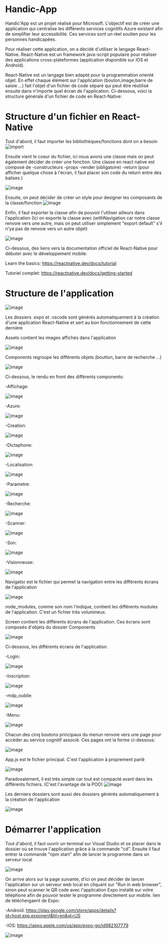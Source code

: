# Handic-App
Handic'App est un projet réalisé pour Microsoft. L'objectif est de créer une application qui centralise les différents services cognitifs Azure existant afin de simplifier leur accessibilité. Ces services sont un réel soutien pour les personnes handicapées.

Pour réaliser cette application, on a décidé d'utiliser le langage React-Native. React-Native est un framework java-script populaire pour réaliser des applications cross-plateformes (application disponible sur IOS et Android).

React-Native est un langage bien adapté pour la programmation orienté objet. En effet chaque élément sur l'application (bouton,image,barre de saisie ...) fait l'objet d'un fichier de code séparé qui peut être réutilisé ensuite dans n'importe quel écran de l'application. Ci-dessous, voici la structure générale d'un fichier de code en React-Native:

# Structure d'un fichier en React-Native
Tout d'abord, il faut importer les bibliothèques/fonctions dont on a besoin
![import](https://user-images.githubusercontent.com/94694942/150673940-ccfabca6-7bc0-4531-ac30-f7b1562ac1d9.PNG)

Ensuite vient le coeur du fichier, ici nous avons une classe mais on peut également décider de créer une fonction.
Une classe en react native est composé de
-constructeurs
-props
-render (obligatoire)
-return (pour afficher quelque chose à l'écran, il faut placer son code du return entre des balises <View>)

![image](https://user-images.githubusercontent.com/94694942/150674039-53b04ae8-988e-40f7-bf2d-54beecd918de.png)

Ensuite, on peut décider de créer un style pour designer les composants de la classe/fonction
![image](https://user-images.githubusercontent.com/94694942/150674505-dcde5b4e-5a29-45e0-aed7-20c1ab9c3de9.png)

Enfin, il faut exporter la classe afin de pouvoir l'utiliser ailleurs dans l'application (Ici on exporte la classe avec (withNavigation car notre classe renvoie vers une autre, mais on peut utiliser simplement "export default" s'il n'ya pas de renvoie vers un autre objet)
  
![image](https://user-images.githubusercontent.com/94694942/150674541-3e8cf8e7-6ce9-4416-a1bb-0c2a1a68f7f6.png)
  
Ci-dessous, des liens vers la documentation officiel de React-Native pour débuter avec le développement mobile:

Learn the basics: https://reactnative.dev/docs/tutorial

Tutoriel complet: https://reactnative.dev/docs/getting-started
  
# Structure de l'application
 
![image](https://user-images.githubusercontent.com/94694942/150674774-c9788e05-8eda-4cfd-a2df-1eb0ad8d461a.png)
  
Les dossiers .expo et .vscode sont générés automatiquement à la création d'une application React-Native et sert au bon fonctionnement de cette dernière
  
Assets contient les images affichés dans l'application
  
![image](https://user-images.githubusercontent.com/94694942/150674858-a52f5913-2433-4031-94ee-72efa0c4b1ee.png)

Components regroupe les différents objets (boutton, barre de recherche ...)
  
![image](https://user-images.githubusercontent.com/94694942/150674923-51efe59a-f8d3-48e7-9cd2-0cf9bc1c1739.png)
  
Ci-dessous, le rendu en front des différents components:

-Affichage:
  
![image](https://user-images.githubusercontent.com/94694942/150784522-c64d1710-de3a-4b4d-9b06-782d61129ae0.png)
  
-Azure:
  
![image](https://user-images.githubusercontent.com/94694942/150784778-9397a635-7055-4ca3-9a35-91bdf0efd841.png)

-Creation:

![image](https://user-images.githubusercontent.com/94694942/150784939-3cfd65f3-47cb-44f1-82ad-9953403619ce.png)

-Dictaphone:
  
![image](https://user-images.githubusercontent.com/94694942/150785090-965128ff-e445-42da-8297-2b6eeae15f56.png)

-Localisation:
  
![image](https://user-images.githubusercontent.com/94694942/150785222-c3497e24-726f-46b7-926c-c2c096bafcbc.png)

-Parametre:
  
![image](https://user-images.githubusercontent.com/94694942/150785462-06f5a48f-0f75-4145-91b6-b30dc12c34f8.png)

-Recherche:
  
![image](https://user-images.githubusercontent.com/94694942/150785596-f895392f-800c-47c5-8502-e31948ff624d.png)

  
-Scanner:
 
![image](https://user-images.githubusercontent.com/94694942/150785942-bdb80a86-96bb-4574-9af0-2f1603fcd53c.png)

-Son:
  
![image](https://user-images.githubusercontent.com/94694942/150786053-3fefd8b6-1af5-4ba6-b971-2fee54264a17.png)

-Visionneuse:
  
![image](https://user-images.githubusercontent.com/94694942/150786171-e3051985-d7d9-4806-93d7-a283a22c67f9.png)



Navigator est le fichier qui permet la navigation entre les différents écrans de l'application
  
![image](https://user-images.githubusercontent.com/94694942/150674954-2ae7f064-2fe0-4ce4-a72c-b7522aa4e48e.png)

node_modules, comme son nom l'indique, contient les différents modules de l'application. C'est un fichier très volumineux.
  
Screen contient les différents écrans de l'application. Ces écrans sont composés d'objets du dossier Components
  
![image](https://user-images.githubusercontent.com/94694942/150675036-92b502a2-beaf-48f9-aa28-38dedc37b683.png)
  
Ci-dessous, les différents écrans de l'application:
  
-Login:
  
![image](https://user-images.githubusercontent.com/94694942/150786527-17822f71-89b0-4e0f-9a7e-3a25d38d3f5a.png)

-Inscription:
  
![image](https://user-images.githubusercontent.com/94694942/150786620-387aada2-49a0-48e4-9ef9-b5aea2f98dcb.png)

-mdp_oublie:
  
![image](https://user-images.githubusercontent.com/94694942/150786785-d970a401-3e93-4fd8-aedc-8dcf537f559e.png)

-Menu:
  
![image](https://user-images.githubusercontent.com/94694942/150786691-743ae01c-61a0-41e1-a8cd-5d5d142f8160.png)


Chacun des cinq boutons principaux du menun renvoie vers une page pour accéder au service cognitif associé. Ces pages ont la forme ci-dessous:
  
![image](https://user-images.githubusercontent.com/94694942/150787601-f359e3d3-6bbb-4767-94ac-cd83a25adde3.png)

App.js est le fichier principal. C'est l'application à proprement parlé

![image](https://user-images.githubusercontent.com/94694942/150675066-6d901038-6a49-49cc-ab11-9cbff3653274.png)

Paradoxalement, il est très simple car tout est compacté avant dans les différents fichiers. (C'est l'avantage de la POO)
![image](https://user-images.githubusercontent.com/94694942/150675086-0acb6ab8-395d-41d9-a373-3c046190e90f.png)

Les derniers dossiers sont aussi des dossiers générés automatiquement à la création de l'application
  
![image](https://user-images.githubusercontent.com/94694942/150675136-dc63d9f8-58ff-482a-85ed-f2d00103fe57.png)

  
# Démarrer l'application
  
Tout d'abord, il faut ouvrir un terminal sur Visual Studio et se placer dans le dossier où se trouve l'application grâce à la commande "cd".
Ensuite il faut entrer la commande "npm start" afin de lancer le programme dans un serveur local
  
![image](https://user-images.githubusercontent.com/94694942/150781397-80286ace-513e-4d36-a18d-f302c52e9318.png)

On arrive alors sur la page suivante, d'ici on peut décider de lancer l'application sur un serveur web local en cliquant sur "Run in web browser", sinon peut scanner le QR code avec l'application Expo installé sur votre téléphone afin de pouvoir tester le programme directement sur mobile.
lien de téléchergaent de Expo: 
  
-Android: https://play.google.com/store/apps/details?id=host.exp.exponent&hl=en&gl=US
  
-IOS: https://apps.apple.com/us/app/expo-go/id982107779
  
![image](https://user-images.githubusercontent.com/94694942/150781664-4f6868bd-e517-4a69-a9c7-acb3577efdde.png)

  
  
  
  
  
  
  
  
  
  
  
  
  
  
  
